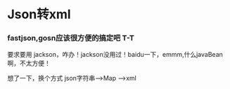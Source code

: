 # Json转xml

### fastjson,gosn应该很方便的搞定吧 T-T

要求要用 jackson，咋办！jackson没用过！baidu一下，emmm,什么javaBean啊，不太方便！

想了一下，换个方式 json字符串-->Map -->xml 




